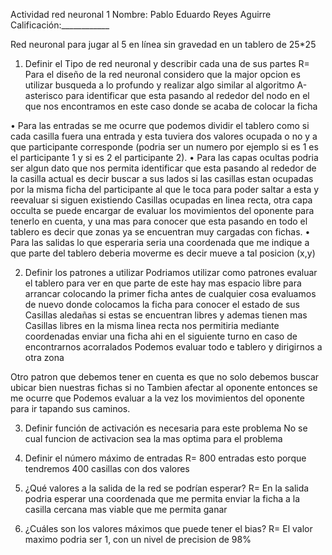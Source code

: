 Actividad red neuronal 1
Nombre: Pablo Eduardo Reyes Aguirre                                                            Calificación:____________

Red neuronal para jugar al 5 en línea sin gravedad en un tablero de 25*25
1.	Definir el Tipo de red neuronal y describir cada una de sus partes 
R= Para el diseño de la red neuronal considero que la major opcion es utilizar busqueda a lo profundo y realizar algo similar al algoritmo A-asterisco para identificar que esta pasando al rededor del nodo en el que nos encontramos en este caso donde se acaba de colocar la ficha 

•	Para las entradas se me ocurre que podemos dividir el tablero como si cada casilla fuera una entrada y esta tuviera dos valores ocupada o no y a que participante corresponde (podria ser un numero por ejemplo si es 1 es el participante 1 y si es 2 el participante 2).
•	Para las capas ocultas podria ser algun dato que nos permita identificar que esta pasando al rededor de la casilla actual es decir buscar a sus lados si las casillas estan ocupadas por la misma ficha del participante al que le toca para poder saltar a esta y reevaluar si siguen existiendo Casillas ocupadas en linea recta, otra capa occulta se puede encargar de evaluar los movimientos del oponente para tenerlo en cuenta, y una mas para conocer que esta pasando en todo el tablero es decir que zonas ya se encuentran muy cargadas con fichas.
•	Para las salidas lo que esperaria seria una coordenada que me indique a que parte del tablero deberia moverme es decir mueve a tal posicion (x,y)


2.	Definir los patrones a utilizar
Podriamos utilizar como patrones evaluar el tablero para ver en que parte de este hay mas espacio libre para arrancar colocando la primer ficha antes de cualquier cosa evaluamos de nuevo donde colocamos la ficha para conocer el estado de sus Casillas aledañas si estas se encuentran libres y ademas tienen mas Casillas libres en la misma linea recta nos permitiria mediante coordenadas enviar una ficha ahi en el siguiente turno en caso de encontrarnos acorralados Podemos evaluar todo e tablero y dirigirnos a otra zona

Otro patron que debemos tener en cuenta es que no solo debemos buscar ubicar bien nuestras fichas si no Tambien afectar al oponente entonces se me ocurre que Podemos evaluar a la vez los movimientos del oponente para ir tapando sus caminos.

3.	Definir función de activación es necesaria para este problema
No se cual funcion de activacion sea la mas optima para el problema 

4.	Definir el número máximo de entradas
R= 800 entradas esto porque tendremos 400 casillas con dos valores
5.	¿Qué valores a la salida de la red se podrían esperar?
R= En la salida podria esperar una coordenada que me permita enviar la ficha a la casilla cercana mas viable que me permita ganar
6.	¿Cuáles son los valores máximos que puede tener el bias?
R= El valor maximo podria ser 1, con un nivel de precision de 98% 
